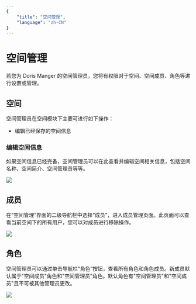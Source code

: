 ```yaml
---
{
    "title": "空间管理",
    "language": "zh-CN"
}
---
```


<!-- 
Licensed to the Apache Software Foundation (ASF) under one
or more contributor license agreements.  See the NOTICE file
distributed with this work for additional information
regarding copyright ownership.  The ASF licenses this file
to you under the Apache License, Version 2.0 (the
"License"); you may not use this file except in compliance
with the License.  You may obtain a copy of the License at

  http://www.apache.org/licenses/LICENSE-2.0

Unless required by applicable law or agreed to in writing,
software distributed under the License is distributed on an
"AS IS" BASIS, WITHOUT WARRANTIES OR CONDITIONS OF ANY
KIND, either express or implied.  See the License for the
specific language governing permissions and limitations
under the License.
-->

# 空间管理

若您为 Doris Manger 的空间管理员，您将有权限对于空间、空间成员、角色等进行设置或管理。

## 空间

空间管理员在空间模块下主要可进行如下操作：

- 编辑已经保存的空间信息

### 编辑空间信息

如果空间信息已经完备，空间管理员可以在此查看并编辑空间相关信息，包括空间名称、空间简介、空间管理员等等。

![](../../../../images/doris-manager/spacemanagement-1.png)

## 成员

在“空间管理”界面的二级导航栏中选择“成员”，进入成员管理页面。此页面可以查看当前空间下的所有用户，您可以对成员进行移除操作。

![](../../../../images/doris-manager/spacemanagement-2.png)

## 角色

空间管理员可以通过单击导航栏“角色”按钮，查看所有角色和角色成员。新成员默认属于"空间成员"角色和"空间管理员"角色。默认角色有"空间管理员"和"空间成员"且不可被其他管理员更改。

![](../../../../images/doris-manager/spacemanagement-3.png)
